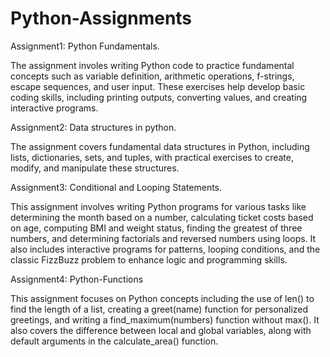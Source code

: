# Python-Assignments

Assignment1: Python Fundamentals.

The assignment involes writing Python code to practice fundamental concepts such as variable definition, arithmetic operations, f-strings, escape sequences, and user input. These exercises help develop basic coding skills, including printing outputs, converting values, and creating interactive programs.

Assignment2: Data structures in python. 

The assignment covers fundamental data structures in Python, including lists, dictionaries, sets, and tuples, with practical exercises to create, modify, and manipulate these structures.

Assignment3: Conditional and Looping Statements.

This assignment involves writing Python programs for various tasks like determining the month based on a number, calculating ticket costs based on age, computing BMI and weight status, finding the greatest of three numbers, and determining factorials and reversed numbers using loops. It also includes interactive programs for patterns, looping conditions, and the classic FizzBuzz problem to enhance logic and programming skills.

Assignment4: Python-Functions

This assignment focuses on Python concepts including the use of len() to find the length of a list, creating a greet(name) function for personalized greetings, and writing a find_maximum(numbers) function without max(). It also covers the difference between local and global variables, along with default arguments in the calculate_area() function.
